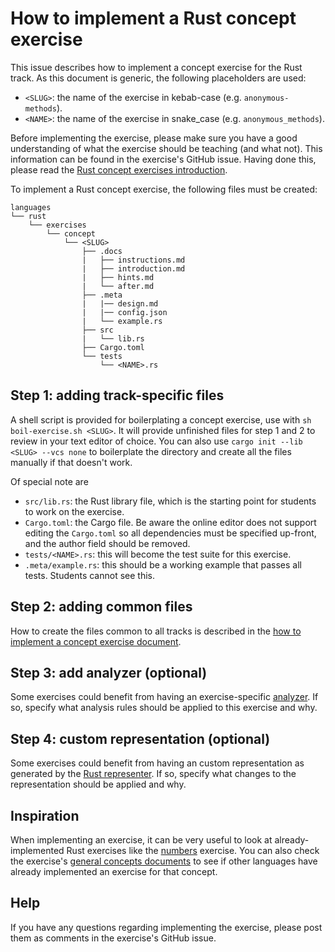 # How to implement a Rust concept exercise

This issue describes how to implement a concept exercise for the Rust track. As this document is generic, the following placeholders are used:

- `<SLUG>`: the name of the exercise in kebab-case (e.g. `anonymous-methods`).
- `<NAME>`: the name of the exercise in snake_case (e.g. `anonymous_methods`).

Before implementing the exercise, please make sure you have a good understanding of what the exercise should be teaching (and what not). This information can be found in the exercise's GitHub issue. Having done this, please read the [Rust concept exercises introduction][concept-exercises].

To implement a Rust concept exercise, the following files must be created:

```
languages
└── rust
    └── exercises
        └── concept
            └── <SLUG>
                ├── .docs
                |   ├── instructions.md
                |   ├── introduction.md
                |   ├── hints.md
                |   └── after.md
                ├── .meta
                |   |── design.md
                |   |── config.json
                |   └── example.rs
                ├── src
                |   └── lib.rs
                ├── Cargo.toml
                └── tests
                    └── <NAME>.rs
```

## Step 1: adding track-specific files

A shell script is provided for boilerplating a concept exercise, use with `sh boil-exercise.sh <SLUG>`. It will provide unfinished files for step 1 and 2 to review in your text editor of choice. You can also use `cargo init --lib <SLUG> --vcs none` to boilerplate the directory and create all the files manually if that doesn't work.

Of special note are

- `src/lib.rs`: the Rust library file, which is the starting point for students to work on the exercise.
- `Cargo.toml`: the Cargo file. Be aware the online editor does not support editing the `Cargo.toml` so all dependencies must be specified up-front, and the author field should be removed.
- `tests/<NAME>.rs`: this will become the test suite for this exercise.
- `.meta/example.rs`: this should be a working example that passes all tests. Students cannot see this.

## Step 2: adding common files

How to create the files common to all tracks is described in the [how to implement a concept exercise document][how-to-implement-a-concept-exercise].

## Step 3: add analyzer (optional)

Some exercises could benefit from having an exercise-specific [analyzer][analyzer]. If so, specify what analysis rules should be applied to this exercise and why.

## Step 4: custom representation (optional)

Some exercises could benefit from having an custom representation as generated by the [Rust representer][representer]. If so, specify what changes to the representation should be applied and why.

## Inspiration

When implementing an exercise, it can be very useful to look at already-implemented Rust exercises like the [numbers][concept-exercise-numbers] exercise. You can also check the exercise's [general concepts documents][reference] to see if other languages have already implemented an exercise for that concept.

## Help

If you have any questions regarding implementing the exercise, please post them as comments in the exercise's GitHub issue.

[analyzer]: https://github.com/exercism/rust-analyzer
[representer]: https://github.com/exercism/v3/issues/new/choose
[concept-exercises]: ../exercises/concept/README.md
[how-to-implement-a-concept-exercise]: ../../../docs/maintainers/generic-how-to-implement-a-concept-exercise.md
[concept-exercise-numbers]: ../exercises/concept/numbers
[reference]: ../../../reference
